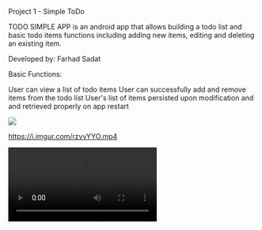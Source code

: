 Project 1 - Simple ToDo

TODO SIMPLE APP is an android app that allows building a todo list and basic todo items functions including adding new items, editing and deleting an existing item.

Developed by: Farhad Sadat


Basic Functions:

 User can view a list of todo items
 User can successfully add and remove items from the todo list
 User's list of items persisted upon modification and and retrieved properly on app restart
 
  ![](sample.gif)
 
 https://i.imgur.com/rzvvYYO.mp4
 
 ![Alt Text]( https://i.imgur.com/rzvvYYO.mp4)
 
 
